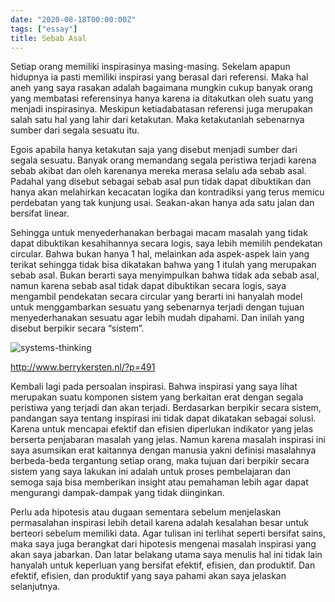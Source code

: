 ```yaml
---
date: "2020-08-18T00:00:00Z"
tags: ["essay"]
title: Sebab Asal
---
```


Setiap orang memiliki inspirasinya masing-masing. Sekelam apapun hidupnya ia pasti memiliki inspirasi yang berasal dari referensi. Maka hal aneh yang saya rasakan adalah bagaimana mungkin cukup banyak orang yang membatasi referensinya hanya karena ia ditakutkan oleh suatu yang menjadi inspirasinya. Meskipun ketiadabatasan referensi juga merupakan salah satu hal yang lahir dari ketakutan. Maka ketakutanlah sebenarnya sumber dari segala sesuatu itu. 

Egois apabila hanya ketakutan saja yang disebut menjadi sumber dari segala sesuatu. Banyak orang memandang segala peristiwa terjadi karena sebab akibat dan oleh karenanya mereka merasa selalu ada sebab asal. Padahal yang disebut sebagai sebab asal pun tidak dapat dibuktikan dan hanya akan melahirkan kecacatan logika dan kontradiksi yang terus memicu perdebatan yang tak kunjung usai. Seakan-akan hanya ada satu jalan dan bersifat linear. 

Sehingga untuk menyederhanakan berbagai macam masalah yang tidak dapat dibuktikan kesahihannya secara logis, saya lebih memilih pendekatan circular. Bahwa bukan hanya 1 hal, melainkan ada aspek-aspek lain yang terikat sehingga tidak bisa dikatakan bahwa yang 1 itulah yang merupakan sebab asal. Bukan berarti saya menyimpulkan bahwa tidak ada sebab asal, namun karena sebab asal tidak dapat dibuktikan secara logis, saya mengambil pendekatan secara circular yang berarti ini hanyalah model untuk menggambarkan sesuatu yang sebenarnya terjadi dengan tujuan menyederhanakan sesuatu agar lebih mudah dipahami. Dan inilah yang disebut berpikir secara “sistem”.

![systems-thinking](https://catatankemalasan.files.wordpress.com/2023/02/system-thinking.jpg) 

http://www.berrykersten.nl/?p=491

Kembali lagi pada persoalan inspirasi. Bahwa inspirasi yang saya lihat merupakan suatu komponen sistem yang berkaitan erat dengan segala peristiwa yang terjadi dan akan terjadi. Berdasarkan berpikir secara sistem, pandangan saya tentang inspirasi ini tidak dapat dikatakan sebagai solusi. Karena untuk mencapai efektif dan efisien diperlukan indikator yang jelas berserta penjabaran masalah yang jelas. Namun karena masalah inspirasi ini saya asumsikan erat kaitannya dengan manusia yakni definisi masalahnya berbeda-beda tergantung setiap orang, maka tujuan dari berpikir secara sistem yang saya lakukan ini adalah untuk proses pembelajaran dan semoga saja bisa memberikan insight atau pemahaman lebih agar dapat mengurangi dampak-dampak yang tidak diinginkan.

Perlu ada hipotesis atau dugaan sementara sebelum menjelaskan permasalahan inspirasi lebih detail karena adalah kesalahan besar untuk berteori sebelum memiliki data. Agar tulisan ini terlihat seperti bersifat sains, maka saya juga berangkat dari hipotesis mengenai masalah inspirasi yang akan saya jabarkan. Dan latar belakang utama saya menulis hal ini tidak lain hanyalah untuk keperluan yang bersifat efektif, efisien, dan produktif. Dan efektif, efisien, dan produktif yang saya pahami akan saya jelaskan selanjutnya.